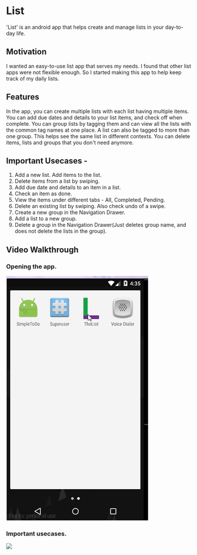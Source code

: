 # List
'List' is an android app that helps create and manage lists in your day-to-day life. 

## Motivation
I wanted an easy-to-use list app that serves my needs. I found that other list apps were not flexible enough.
So I started making this app to help keep track of my daily lists.

## Features
In the app, you can create multiple lists with each list having multiple items. 
You can add due dates and details to your list items, and check off when complete.
You can group lists by tagging them and can view all the lists with the common tag names at one place. 
A list can also be tagged to more than one group. This helps see the same list in different contexts. 
You can delete items, lists and groups that you don't need anymore.

## Important Usecases - 
1. Add a new list. Add items to the list. 
2. Delete items from a list by swiping.
3. Add due date and details to an item in a list.
4. Check an item as done. 
5. View the items under different tabs - All, Completed, Pending.
6. Delete an existing list by swiping. Also check undo of a swipe.
7. Create a new group in the Navigation Drawer.
8. Add a list to a new group.
9. Delete a group in the Navigation Drawer(Just deletes group name, and does not delete the lists in the group).

## Video Walkthrough 
### Opening the app.
![](ListStartDemo.gif)

### Important usecases.
![](ListDemo1.gif)
